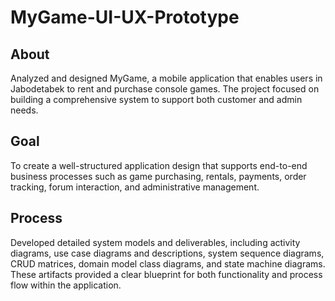 # MyGame-UI-UX-Prototype

## About
Analyzed and designed MyGame, a mobile application that enables users in Jabodetabek to rent and purchase console games. The project focused on building a comprehensive system to support both customer and admin needs.

## Goal
To create a well-structured application design that supports end-to-end business processes such as game purchasing, rentals, payments, order tracking, forum interaction, and administrative management.

## Process
Developed detailed system models and deliverables, including activity diagrams, use case diagrams and descriptions, system sequence diagrams, CRUD matrices, domain model class diagrams, and state machine diagrams. These artifacts provided a clear blueprint for both functionality and process flow within the application.
